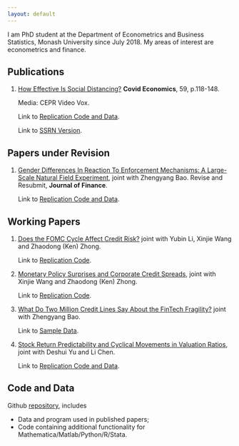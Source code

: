 ```yaml
---
layout: default
---
```


I am PhD student at the Department of Econometrics and Business Statistics, Monash University since July 2018. My areas of interest are econometrics and finance.



## Publications

1. [How Effective Is Social Distancing?](https://cepr.org/file/10060/download?token=eOeGMKrX) **Covid Economics**, 59, p.118-148. 

   Media: CEPR Video Vox.

   Link to [Replication Code and Data](https://github.com/difang-huang?tab=repositories). 

   Link to [SSRN Version](https://papers.ssrn.com/sol3/papers.cfm?abstract_id=3680321). 

   



## Papers under Revision

1. [Gender Differences In Reaction To Enforcement Mechanisms: A Large-Scale Natural Field Experiment](https://papers.ssrn.com/sol3/papers.cfm?abstract_id=3641282), joint with Zhengyang Bao. Revise and Resubmit, **Journal of Finance**.

   Link to [Replication Code and Data](https://github.com/difang-huang?tab=repositories).



## Working Papers

1. [Does the FOMC Cycle Affect Credit Risk?](https://papers.ssrn.com/sol3/papers.cfm?abstract_id=3512662) joint with Yubin Li, Xinjie Wang and Zhaodong (Ken) Zhong. 

   Link to [Replication Code](https://github.com/difang-huang?tab=repositories).

2. [Monetary Policy Surprises and Corporate Credit Spreads](https://papers.ssrn.com/sol3/papers.cfm?abstract_id=3700257), joint with Xinjie Wang and Zhaodong (Ken) Zhong. 

   Link to [Replication Code](https://github.com/difang-huang?tab=repositories).

3. [What Do Two Million Credit Lines Say About the FinTech Fragility?](https://papers.ssrn.com/sol3/papers.cfm?abstract_id=3734770) joint with Zhengyang Bao. 

   Link to [Sample Data](https://github.com/difang-huang?tab=repositories).

4. [Stock Return Predictability and Cyclical Movements in Valuation Ratios](https://papers.ssrn.com/sol3/papers.cfm?abstract_id=3755710), joint with Deshui Yu and Li Chen. 

   Link to [Replication Code and Data](https://github.com/difang-huang?tab=repositories).



## Code and Data

Github [repository](https://github.com/difang-huang?tab=repositories), includes

- Data and program used in published papers;
- Code containing additional functionality for Mathematica/Matlab/Python/R/Stata.

